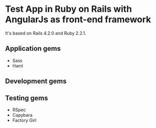 Test App in Ruby on Rails with AngularJs as front-end framework
==============

It's based on Rails 4.2.0 and Ruby 2.2.1.

Application gems
----------------

* Sass
* Haml


Development gems
----------------

Testing gems
------------

* RSpec
* Capybara
* Factory Girl
